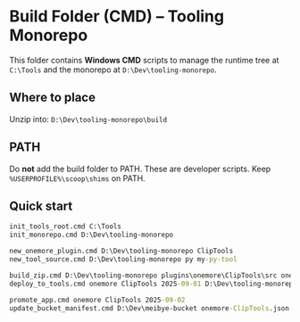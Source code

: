 # Build Folder (CMD) – Tooling Monorepo

This folder contains **Windows CMD** scripts to manage the runtime tree at `C:\Tools` and the monorepo at `D:\Dev\tooling-monorepo`.

## Where to place
Unzip into: `D:\Dev\tooling-monorepo\build`

## PATH
Do **not** add the build folder to PATH. These are developer scripts. Keep `%USERPROFILE%\scoop\shims` on PATH.

## Quick start
```cmd
init_tools_root.cmd C:\Tools
init_monorepo.cmd D:\Dev\tooling-monorepo

new_onemore_plugin.cmd D:\Dev\tooling-monorepo ClipTools
new_tool_source.cmd D:\Dev\tooling-monorepo py my-py-tool

build_zip.cmd D:\Dev\tooling-monorepo plugins\onemore\ClipTools\src onemore-ClipTools 2025.09.01
deploy_to_tools.cmd onemore ClipTools 2025-09-01 D:\Dev\tooling-monorepo\out\artifacts\onemore-ClipTools-2025.09.01.zip

promote_app.cmd onemore ClipTools 2025-09-02
update_bucket_manifest.cmd D:\Dev\meibye-bucket onemore-ClipTools.json 2025.09.02 https://artifacts/onemore-ClipTools-2025.09.02.zip <SHA256> "ClipTools 2025.09.02"
```
